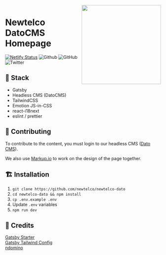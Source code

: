 <img align="right" src="https://imgur.com/ham4LFb.png" height="256" />

# Newtelco DatoCMS Homepage

[![Netlify Status](https://api.netlify.com/api/v1/badges/d316877a-7bbc-441f-9e38-00eff63fea8f/deploy-status)](https://app.netlify.com/sites/gatsby-dato/deploys)
![Github](https://img.shields.io/github/last-commit/newtelco/newtelco-dato)
![GitHub](https://img.shields.io/github/license/newtelco/newtelco-dato)
![Twitter](https://img.shields.io/twitter/follow/newtelcode?label=%40NewtelcoDE&style=social)

## 🥞 Stack
- Gatsby 
- Headless CMS (DatoCMS)
- TailwindCSS
- Emotion JS-in-CSS
- react-i18next
- eslint / prettier

## 🚧 Contributing

To contribute to the content, you must login to our headless CMS ([Dato CMS](https://dato.newtelco.dev)).

We also use [Markup.io](https://app.markup.io) to work on the design of the page together. 

## 🏗️ Installation
1. `git clone https://github.com/newtelco/newtelco-dato`
2. `cd newtelco-dato && npm install`
3. `cp .env.example .env`
4. Update `.env` variables
5. `npm run dev`

## 🙏 Credits 

[Gatsby Starter](https://www.gatsbyjs.org/starters/brohlson/gatsby-datocms-starter)  
[Gatsby Tailwind Config](https://github.com/pauloelias/gatsby-tailwind-emotion-starter)  
[ndomino](https://ndo.dev)
